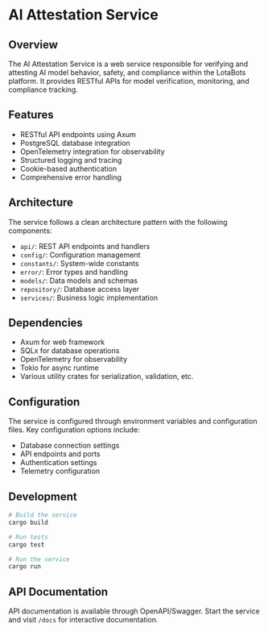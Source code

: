 # AI Attestation Service

## Overview

The AI Attestation Service is a web service responsible for verifying and attesting AI model behavior, safety, and compliance within the LotaBots platform. It provides RESTful APIs for model verification, monitoring, and compliance tracking.

## Features

- RESTful API endpoints using Axum
- PostgreSQL database integration
- OpenTelemetry integration for observability
- Structured logging and tracing
- Cookie-based authentication
- Comprehensive error handling

## Architecture

The service follows a clean architecture pattern with the following components:

- `api/`: REST API endpoints and handlers
- `config/`: Configuration management
- `constants/`: System-wide constants
- `error/`: Error types and handling
- `models/`: Data models and schemas
- `repository/`: Database access layer
- `services/`: Business logic implementation

## Dependencies

- Axum for web framework
- SQLx for database operations
- OpenTelemetry for observability
- Tokio for async runtime
- Various utility crates for serialization, validation, etc.

## Configuration

The service is configured through environment variables and configuration files. Key configuration options include:

- Database connection settings
- API endpoints and ports
- Authentication settings
- Telemetry configuration

## Development

```bash
# Build the service
cargo build

# Run tests
cargo test

# Run the service
cargo run
```

## API Documentation

API documentation is available through OpenAPI/Swagger. Start the service and visit `/docs` for interactive documentation.

